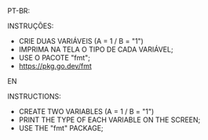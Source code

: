 ##

PT-BR:

INSTRUÇÕES:
- CRIE DUAS VARIÁVEIS (A = 1 / B = "1")
- IMPRIMA NA TELA O TIPO DE CADA VARIÁVEL;
- USE O PACOTE "fmt";
- https://pkg.go.dev/fmt

EN

INSTRUCTIONS:

- CREATE TWO VARIABLES (A = 1 / B = "1")
- PRINT THE TYPE OF EACH VARIABLE ON THE SCREEN;
- USE THE "fmt" PACKAGE;
##
